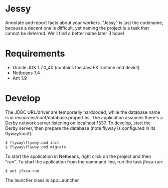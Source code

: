 Jessy
=====

Annotate and report facts about your workers. "Jessy" is just the codename,
because a decent one is difficult, yet naming the project is a task that cannot
be deferred. We'll find a better name later (I hope)

Requirements
============

 * Oracle JDK 1.7.0_40 (contains the JavaFX runtime and devkit)
 * Netbeans 7.4
 * Ant 1.9
 
Develop
=======

The JDBC URL/driver are temporarily hardcoded, while the database name is in
resources/conf/database.properties. The application assumes there's a Derby
network server listening on localhost:1537. To develop, start the Derby server,
then prepare the database (note flyway is configured in its flyway/conf):

    $ flyway\flyway.cmd init
    $ flyway\flyway.cmd migrate

To start the application in Netbeans, right click on the project and then "run".
To start the application from the command line, run the task jfxsa-run:

    $ ant jfxsa-run
    
The launcher class is app.Launcher
